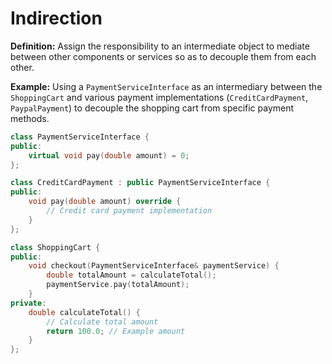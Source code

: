 # Indirection

**Definition:** Assign the responsibility to an intermediate object to mediate between other components or services so as to decouple them from each other.

**Example:** Using a `PaymentServiceInterface` as an intermediary between the `ShoppingCart` and various payment implementations (`CreditCardPayment`, `PaypalPayment`) to decouple the shopping cart from specific payment methods.

```cpp
class PaymentServiceInterface {
public:
    virtual void pay(double amount) = 0;
};

class CreditCardPayment : public PaymentServiceInterface {
public:
    void pay(double amount) override {
        // Credit card payment implementation
    }
};

class ShoppingCart {
public:
    void checkout(PaymentServiceInterface& paymentService) {
        double totalAmount = calculateTotal();
        paymentService.pay(totalAmount);
    }
private:
    double calculateTotal() {
        // Calculate total amount
        return 100.0; // Example amount
    }
};
```
